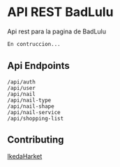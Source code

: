 # API REST BadLulu

Api rest para la pagina de BadLulu

```bash
En contruccion...
```

## Api Endpoints
```
/api/auth
/api/user
/api/nail
/api/nail-type
/api/nail-shape
/api/nail-service
/api/shopping-list
```

## Contributing
[IkedaHarket](https://ikedaharket.com)